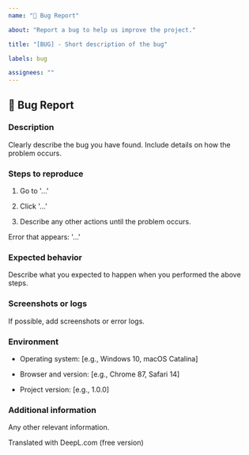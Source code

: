 ```yaml
---
name: "🐛 Bug Report"

about: "Report a bug to help us improve the project."

title: "[BUG] - Short description of the bug"

labels: bug

assignees: ""
---
```


## 🐛 Bug Report

### Description

Clearly describe the bug you have found. Include details on how the problem occurs.

### Steps to reproduce

1. Go to '...'

2. Click '...'

3. Describe any other actions until the problem occurs.

Error that appears: '...'

### Expected behavior

Describe what you expected to happen when you performed the above steps.

### Screenshots or logs

If possible, add screenshots or error logs.

### Environment

- Operating system: [e.g., Windows 10, macOS Catalina]

- Browser and version: [e.g., Chrome 87, Safari 14]

- Project version: [e.g., 1.0.0]

### Additional information

Any other relevant information.

Translated with DeepL.com (free version)